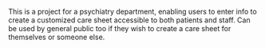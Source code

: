 This is a project for a psychiatry department, enabling users to enter info to create a customized care sheet accessible to both patients and staff. 
Can be used by general public too if they wish to create a care sheet for themselves or someone else.
